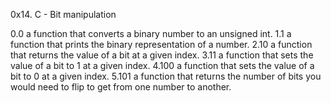 0x14. C - Bit manipulation

0.0 a function that converts a binary number to an unsigned int.
1.1 a function that prints the binary representation of a number.
2.10 a function that returns the value of a bit at a given index.
3.11 a function that sets the value of a bit to 1 at a given index.
4.100 a function that sets the value of a bit to 0 at a given index.
5.101 a function that returns the number of bits you would need to flip to get from one number to another.
